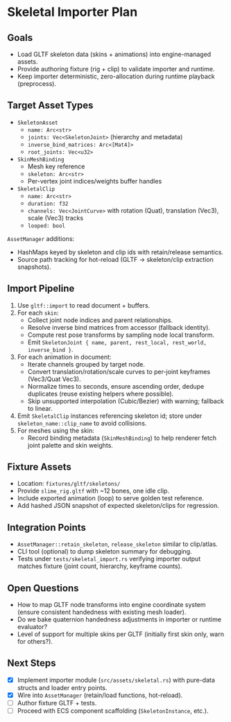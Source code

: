 # Skeletal Importer Plan

## Goals
- Load GLTF skeleton data (skins + animations) into engine-managed assets.
- Provide authoring fixture (rig + clip) to validate importer and runtime.
- Keep importer deterministic, zero-allocation during runtime playback (preprocess).

## Target Asset Types
- `SkeletonAsset`
  - `name: Arc<str>`
  - `joints: Vec<SkeletonJoint>` (hierarchy and metadata)
  - `inverse_bind_matrices: Arc<[Mat4]>`
  - `root_joints: Vec<u32>`
- `SkinMeshBinding`
  - Mesh key reference
  - `skeleton: Arc<str>`
  - Per-vertex joint indices/weights buffer handles
- `SkeletalClip`
  - `name: Arc<str>`
  - `duration: f32`
  - `channels: Vec<JointCurve>` with rotation (Quat), translation (Vec3), scale (Vec3) tracks
  - `looped: bool`

`AssetManager` additions:
- HashMaps keyed by skeleton and clip ids with retain/release semantics.
- Source path tracking for hot-reload (GLTF -> skeleton/clip extraction snapshots).

## Import Pipeline
1. Use `gltf::import` to read document + buffers.
2. For each `skin`:
   - Collect joint node indices and parent relationships.
   - Resolve inverse bind matrices from accessor (fallback identity).
   - Compute rest pose transforms by sampling node local transform.
   - Emit `SkeletonJoint { name, parent, rest_local, rest_world, inverse_bind }`.
3. For each animation in document:
   - Iterate channels grouped by target node.
   - Convert translation/rotation/scale curves to per-joint keyframes (Vec3/Quat Vec3).
   - Normalize times to seconds, ensure ascending order, dedupe duplicates (reuse existing helpers where possible).
   - Skip unsupported interpolation (Cubic/Bezier) with warning; fallback to linear.
4. Emit `SkeletalClip` instances referencing skeleton id; store under `skeleton_name::clip_name` to avoid collisions.
5. For meshes using the skin:
   - Record binding metadata (`SkinMeshBinding`) to help renderer fetch joint palette and skin weights.

## Fixture Assets
- Location: `fixtures/gltf/skeletons/`
- Provide `slime_rig.gltf` with ~12 bones, one idle clip.
- Include exported animation (loop) to serve golden test reference.
- Add hashed JSON snapshot of expected skeleton/clips for regression.

## Integration Points
- `AssetManager::retain_skeleton`, `release_skeleton` similar to clip/atlas.
- CLI tool (optional) to dump skeleton summary for debugging.
- Tests under `tests/skeletal_import.rs` verifying importer output matches fixture (joint count, hierarchy, keyframe counts).

## Open Questions
- How to map GLTF node transforms into engine coordinate system (ensure consistent handedness with existing mesh loader).
- Do we bake quaternion handedness adjustments in importer or runtime evaluator?
- Level of support for multiple skins per GLTF (initially first skin only, warn for others?).

## Next Steps
- [x] Implement importer module (`src/assets/skeletal.rs`) with pure-data structs and loader entry points.
- [x] Wire into `AssetManager` (retain/load functions, hot-reload).
- [ ] Author fixture GLTF + tests.
- [ ] Proceed with ECS component scaffolding (`SkeletonInstance`, etc.).
